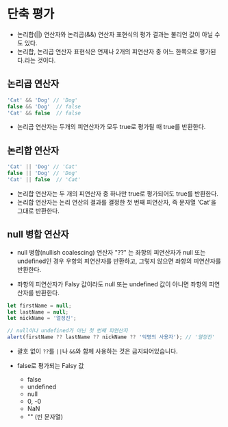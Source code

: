 # 단축 평가
- 논리합(||) 연산자와 논리곱(&&) 연산자 표현식의 평가 결과는 불리언 값이 아닐 수도 있다.
- 논리합, 논리곱 연산자 표현식은 언제나 2개의 피연산자 중 어느 한쪽으로 평가된다.라는 것이다.

## 논리곱 연산자

```js
'Cat' && 'Dog' // 'Dog'
false && 'Dog'  // false
'Cat' && false  // false
```
- 논리곱 연산자는 두개의 피연산자가 모두 true로 평가될 때 true를 반환한다.

## 논리합 연산자

```js
'Cat' || 'Dog' // 'Cat'
false || 'Dog' // 'Dog'
'Cat' || false  // 'Cat'
```
- 논리합 연산자는 두 개의 피연산자 중 하나만 true로 평가되어도 true를 반환한다.
- 논리합 연산자는 논리 연산의 결과를 결정한 첫 번째 피연산자, 즉 문자열 'Cat'을 그대로 반환한다.

## null 병합 연산자
- null 병합(nullish coalescing) 연산자 "??" 는 좌항의 피연산자가 null 또는 undefined인 경우 우항의 피연산자를 반환하고, 그렇지 않으면 좌항의 피연산자를 반환한다.

- 좌항의 피연산자가 Falsy 값이라도 null 또는 undefined 값이 아니면 좌항의 피연산자를 반환한다.

```js
let firstName = null;
let lastName = null;
let nickName = '열정진';

// null이나 undefined가 아닌 첫 번째 피연산자
alert(firstName ?? lastName ?? nickName ?? '익명의 사용자'); // '열정진'
```

- 괄호 없이 `??`를 `||`나 `&&`와 함께 사용하는 것은 금지되어있습니다.

- false로 평가되는 Falsy 값
  - false
  - undefined
  - null
  - 0, -0
  - NaN
  - "" (빈 문자열)